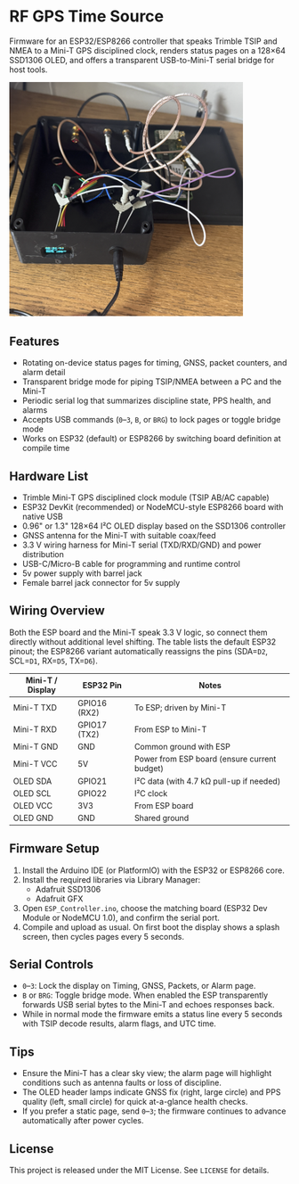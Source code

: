 # RF GPS Time Source

Firmware for an ESP32/ESP8266 controller that speaks Trimble TSIP and NMEA to a
Mini-T GPS disciplined clock, renders status pages on a 128×64 SSD1306 OLED, and
offers a transparent USB-to-Mini-T serial bridge for host tools.

<img alt="Mini-T controller assembly" src="Build%20Images/device_open.png" width="420">

## Features
- Rotating on-device status pages for timing, GNSS, packet counters, and alarm detail
- Transparent bridge mode for piping TSIP/NMEA between a PC and the Mini-T
- Periodic serial log that summarizes discipline state, PPS health, and alarms
- Accepts USB commands (`0`–`3`, `B`, or `BRG`) to lock pages or toggle bridge mode
- Works on ESP32 (default) or ESP8266 by switching board definition at compile time

## Hardware List
- Trimble Mini-T GPS disciplined clock module (TSIP AB/AC capable)
- ESP32 DevKit (recommended) or NodeMCU-style ESP8266 board with native USB
- 0.96" or 1.3" 128×64 I²C OLED display based on the SSD1306 controller
- GNSS antenna for the Mini-T with suitable coax/feed
- 3.3 V wiring harness for Mini-T serial (TXD/RXD/GND) and power distribution
- USB-C/Micro-B cable for programming and runtime control
- 5v power supply with barrel jack 
- Female barrel jack connector for 5v supply

## Wiring Overview
Both the ESP board and the Mini-T speak 3.3 V logic, so connect them directly
without additional level shifting. The table lists the default ESP32 pinout; the
ESP8266 variant automatically reassigns the pins (SDA=`D2`, SCL=`D1`, RX=`D5`,
TX=`D6`).

| Mini-T / Display | ESP32 Pin | Notes |
| ---------------- | --------- | ----- |
| Mini-T TXD       | GPIO16 (RX2) | To ESP; driven by Mini-T |
| Mini-T RXD       | GPIO17 (TX2) | From ESP to Mini-T |
| Mini-T GND       | GND        | Common ground with ESP |
| Mini-T VCC       | 5V        | Power from ESP board (ensure current budget) |
| OLED SDA         | GPIO21     | I²C data (with 4.7 kΩ pull-up if needed) |
| OLED SCL         | GPIO22     | I²C clock |
| OLED VCC         | 3V3        | From ESP board |
| OLED GND         | GND        | Shared ground |

## Firmware Setup
1. Install the Arduino IDE (or PlatformIO) with the ESP32 or ESP8266 core.
2. Install the required libraries via Library Manager:
   - Adafruit SSD1306
   - Adafruit GFX
3. Open `ESP_Controller.ino`, choose the matching board (ESP32 Dev Module or
   NodeMCU 1.0), and confirm the serial port.
4. Compile and upload as usual. On first boot the display shows a splash screen,
   then cycles pages every 5 seconds.

## Serial Controls
- `0`–`3`: Lock the display on Timing, GNSS, Packets, or Alarm page.
- `B` or `BRG`: Toggle bridge mode. When enabled the ESP transparently forwards
  USB serial bytes to the Mini-T and echoes responses back.
- While in normal mode the firmware emits a status line every 5 seconds with TSIP
  decode results, alarm flags, and UTC time.

## Tips
- Ensure the Mini-T has a clear sky view; the alarm page will highlight conditions
  such as antenna faults or loss of discipline.
- The OLED header lamps indicate GNSS fix (right, large circle) and PPS quality
  (left, small circle) for quick at-a-glance health checks.
- If you prefer a static page, send `0`–`3`; the firmware continues to advance
  automatically after power cycles.

## License
This project is released under the MIT License. See `LICENSE` for details.
